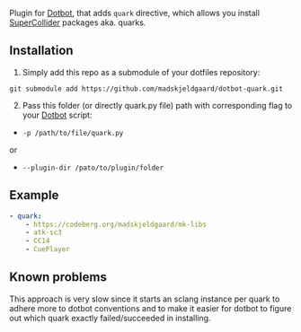 [dotbot_repo]: https://github.com/anishathalye/dotbot

Plugin for [Dotbot][dotbot_repo], that adds ```quark``` directive, which allows you install [SuperCollider](https://supercollider.github.io/) packages aka. quarks. 

## Installation

1. Simply add this repo as a submodule of your dotfiles repository:
```
git submodule add https://github.com/madskjeldgaard/dotbot-quark.git
```

2. Pass this folder (or directly quark.py file) path with corresponding flag to your [Dotbot][dotbot_repo] script:
  - ```-p /path/to/file/quark.py```

  or

 - ```--plugin-dir /pato/to/plugin/folder```


## Example

```yaml
- quark:
	- https://codeberg.org/madskjeldgaard/mk-libs
	- atk-sc3
	- CC14
	- CuePlayer
```

## Known problems

This approach is very slow since it starts an sclang instance per quark to adhere more to dotbot conventions and to make it easier for dotbot to figure out which quark exactly failed/succeeded in installing.
